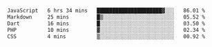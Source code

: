 
<!--START_SECTION:waka-->

```txt
JavaScript   6 hrs 34 mins   █████████████████████▓░░░   86.01 %
Markdown     25 mins         █▒░░░░░░░░░░░░░░░░░░░░░░░   05.52 %
Dart         16 mins         █░░░░░░░░░░░░░░░░░░░░░░░░   03.50 %
PHP          10 mins         ▓░░░░░░░░░░░░░░░░░░░░░░░░   02.34 %
CSS          4 mins          ▒░░░░░░░░░░░░░░░░░░░░░░░░   00.92 %
```

<!--END_SECTION:waka-->
